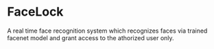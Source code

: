 # FaceLock
A real time face recognition system which recognizes faces via trained facenet model and grant access to the athorized user only.
